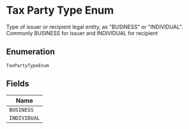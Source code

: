 
# Tax Party Type Enum

Type of issuer or recipient legal entity, as "BUSINESS" or "INDIVIDUAL". Commonly BUSINESS for issuer and INDIVIDUAL for recipient

## Enumeration

`TaxPartyTypeEnum`

## Fields

| Name |
|  --- |
| `BUSINESS` |
| `INDIVIDUAL` |

